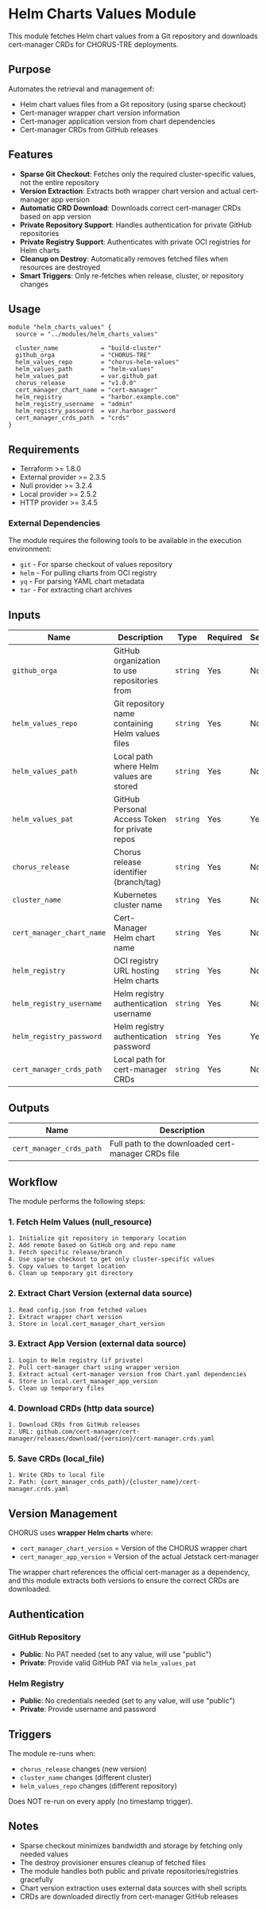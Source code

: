 # Helm Charts Values Module

This module fetches Helm chart values from a Git repository and downloads cert-manager CRDs for CHORUS-TRE deployments.

## Purpose

Automates the retrieval and management of:
- Helm chart values files from a Git repository (using sparse checkout)
- Cert-manager wrapper chart version information
- Cert-manager application version from chart dependencies
- Cert-manager CRDs from GitHub releases

## Features

- **Sparse Git Checkout**: Fetches only the required cluster-specific values, not the entire repository
- **Version Extraction**: Extracts both wrapper chart version and actual cert-manager app version
- **Automatic CRD Download**: Downloads correct cert-manager CRDs based on app version
- **Private Repository Support**: Handles authentication for private GitHub repositories
- **Private Registry Support**: Authenticates with private OCI registries for Helm charts
- **Cleanup on Destroy**: Automatically removes fetched files when resources are destroyed
- **Smart Triggers**: Only re-fetches when release, cluster, or repository changes

## Usage

```hcl
module "helm_charts_values" {
  source = "../modules/helm_charts_values"

  cluster_name            = "build-cluster"
  github_orga             = "CHORUS-TRE"
  helm_values_repo        = "chorus-helm-values"
  helm_values_path        = "helm-values"
  helm_values_pat         = var.github_pat
  chorus_release          = "v1.0.0"
  cert_manager_chart_name = "cert-manager"
  helm_registry           = "harbor.example.com"
  helm_registry_username  = "admin"
  helm_registry_password  = var.harbor_password
  cert_manager_crds_path  = "crds"
}
```

## Requirements

- Terraform >= 1.8.0
- External provider >= 2.3.5
- Null provider >= 3.2.4
- Local provider >= 2.5.2
- HTTP provider >= 3.4.5

### External Dependencies

The module requires the following tools to be available in the execution environment:
- `git` - For sparse checkout of values repository
- `helm` - For pulling charts from OCI registry
- `yq` - For parsing YAML chart metadata
- `tar` - For extracting chart archives

## Inputs

| Name | Description | Type | Required | Sensitive |
|------|-------------|------|----------|-----------|
| `github_orga` | GitHub organization to use repositories from | `string` | Yes | No |
| `helm_values_repo` | Git repository name containing Helm values files | `string` | Yes | No |
| `helm_values_path` | Local path where Helm values are stored | `string` | Yes | No |
| `helm_values_pat` | GitHub Personal Access Token for private repos | `string` | Yes | Yes |
| `chorus_release` | Chorus release identifier (branch/tag) | `string` | Yes | No |
| `cluster_name` | Kubernetes cluster name | `string` | Yes | No |
| `cert_manager_chart_name` | Cert-Manager Helm chart name | `string` | Yes | No |
| `helm_registry` | OCI registry URL hosting Helm charts | `string` | Yes | No |
| `helm_registry_username` | Helm registry authentication username | `string` | Yes | No |
| `helm_registry_password` | Helm registry authentication password | `string` | Yes | Yes |
| `cert_manager_crds_path` | Local path for cert-manager CRDs | `string` | Yes | No |

## Outputs

| Name | Description |
|------|-------------|
| `cert_manager_crds_path` | Full path to the downloaded cert-manager CRDs file |

## Workflow

The module performs the following steps:

### 1. Fetch Helm Values (null_resource)
```
1. Initialize git repository in temporary location
2. Add remote based on GitHub org and repo name
3. Fetch specific release/branch
4. Use sparse checkout to get only cluster-specific values
5. Copy values to target location
6. Clean up temporary git directory
```

### 2. Extract Chart Version (external data source)
```
1. Read config.json from fetched values
2. Extract wrapper chart version
3. Store in local.cert_manager_chart_version
```

### 3. Extract App Version (external data source)
```
1. Login to Helm registry (if private)
2. Pull cert-manager chart using wrapper version
3. Extract actual cert-manager version from Chart.yaml dependencies
4. Store in local.cert_manager_app_version
5. Clean up temporary files
```

### 4. Download CRDs (http data source)
```
1. Download CRDs from GitHub releases
2. URL: github.com/cert-manager/cert-manager/releases/download/{version}/cert-manager.crds.yaml
```

### 5. Save CRDs (local_file)
```
1. Write CRDs to local file
2. Path: {cert_manager_crds_path}/{cluster_name}/cert-manager.crds.yaml
```

## Version Management

CHORUS uses **wrapper Helm charts** where:
- `cert_manager_chart_version` = Version of the CHORUS wrapper chart
- `cert_manager_app_version` = Version of the actual Jetstack cert-manager

The wrapper chart references the official cert-manager as a dependency, and this module extracts both versions to ensure the correct CRDs are downloaded.

## Authentication

### GitHub Repository
- **Public**: No PAT needed (set to any value, will use "public")
- **Private**: Provide valid GitHub PAT via `helm_values_pat`

### Helm Registry
- **Public**: No credentials needed (set to any value, will use "public")
- **Private**: Provide username and password

## Triggers

The module re-runs when:
- `chorus_release` changes (new version)
- `cluster_name` changes (different cluster)
- `helm_values_repo` changes (different repository)

Does NOT re-run on every apply (no timestamp trigger).

## Notes

- Sparse checkout minimizes bandwidth and storage by fetching only needed values
- The destroy provisioner ensures cleanup of fetched files
- The module handles both public and private repositories/registries gracefully
- Chart version extraction uses external data sources with shell scripts
- CRDs are downloaded directly from cert-manager GitHub releases
